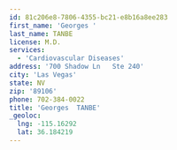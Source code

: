 ```yaml
---
id: 81c206e8-7806-4355-bc21-e8b16a8ee283
first_name: 'Georges '
last_name: TANBE
license: M.D.
services:
  - 'Cardiovascular Diseases'
address: '700 Shadow Ln   Ste 240'
city: 'Las Vegas'
state: NV
zip: '89106'
phone: 702-384-0022
title: 'Georges  TANBE'
_geoloc:
  lng: -115.16292
  lat: 36.184219
---
```

